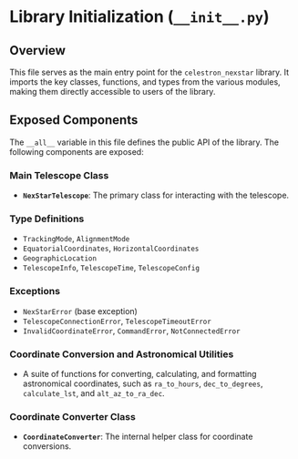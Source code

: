 # Library Initialization (`__init__.py`)

## Overview

This file serves as the main entry point for the `celestron_nexstar` library. It imports the key classes, functions, and types from the various modules, making them directly accessible to users of the library.

## Exposed Components

The `__all__` variable in this file defines the public API of the library. The following components are exposed:

### Main Telescope Class
- **`NexStarTelescope`**: The primary class for interacting with the telescope.

### Type Definitions
- `TrackingMode`, `AlignmentMode`
- `EquatorialCoordinates`, `HorizontalCoordinates`
- `GeographicLocation`
- `TelescopeInfo`, `TelescopeTime`, `TelescopeConfig`

### Exceptions
- `NexStarError` (base exception)
- `TelescopeConnectionError`, `TelescopeTimeoutError`
- `InvalidCoordinateError`, `CommandError`, `NotConnectedError`

### Coordinate Conversion and Astronomical Utilities
- A suite of functions for converting, calculating, and formatting astronomical coordinates, such as `ra_to_hours`, `dec_to_degrees`, `calculate_lst`, and `alt_az_to_ra_dec`.

### Coordinate Converter Class
- **`CoordinateConverter`**: The internal helper class for coordinate conversions.
